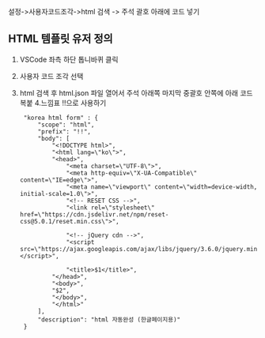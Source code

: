 설정->사용자코드조각->html 검색
-> 주석 괄호 아래에 코드 넣기


## HTML 템플릿 유저 정의

1. VSCode 좌측 하단 톱니바퀴 클릭
1. 사용자 코드 조각 선택
1. html 검색 후 html.json 파일 열어서 주석 아래쪽
   마지막 중괄호 안쪽에 아래 코드 복붙
4.느낌표 !!으로 사용하기


        "korea html form" : {
            "scope": "html",
            "prefix": "!!",
            "body": [
                "<!DOCTYPE html>",
                "<html lang=\"ko\">",
                "<head>",
                    "<meta charset=\"UTF-8\">",
                    "<meta http-equiv=\"X-UA-Compatible\" content=\"IE=edge\">",
                    "<meta name=\"viewport\" content=\"width=device-width, initial-scale=1.0\">",
                    "<!-- RESET CSS -->",
                    "<link rel=\"stylesheet\" href=\"https://cdn.jsdelivr.net/npm/reset-css@5.0.1/reset.min.css\">",

                    "<!-- jQuery cdn -->",
                    "<script src=\"https://ajax.googleapis.com/ajax/libs/jquery/3.6.0/jquery.min.js\"></script>",

                    "<title>$1</title>",
                "</head>",
                "<body>",
                "$2",
                "</body>",
                "</html>"
            ],
            "description": "html 자동완성 (한글페이지용)"
        }